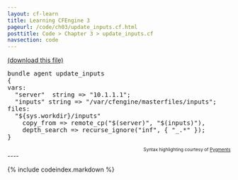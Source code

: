```yaml
---
layout: cf-learn
title: Learning CFEngine 3
pageurl: /code/ch03/update_inputs.cf.html
posttitle: Code > Chapter 3 > update_inputs.cf
navsection: code
---
```


[(download this file)](https://raw.github.com/zzamboni/cf-learn.info/master/src/ch03/update_inputs.cf)

<div class="highlight"><pre><span class="k">bundle</span> <span class="k">agent</span> <span class="nf">update_inputs</span>
<span class="p">{</span>
<span class="kd">vars</span><span class="p">:</span>
  <span class="p">&quot;</span><span class="nv">server</span><span class="p">&quot;</span>  <span class="kt">string</span> <span class="o">=&gt;</span> <span class="s">&quot;10.1.1.1&quot;</span><span class="p">;</span>
  <span class="p">&quot;</span><span class="nv">inputs</span><span class="p">&quot;</span> <span class="kt">string</span> <span class="o">=&gt;</span> <span class="s">&quot;/var/cfengine/masterfiles/inputs&quot;</span><span class="p">;</span>
<span class="kd">files</span><span class="p">:</span>
  <span class="s">&quot;</span><span class="si">${sys.workdir}</span><span class="s">/inputs&quot;</span>
    <span class="kr">copy_from</span> <span class="o">=&gt;</span> <span class="nf">remote_cp</span><span class="p">(</span><span class="s">&quot;</span><span class="si">$(server)</span><span class="s">&quot;</span><span class="p">,</span> <span class="s">&quot;</span><span class="si">$(inputs)</span><span class="s">&quot;</span><span class="p">),</span>
    <span class="kr">depth_search</span> <span class="o">=&gt;</span> <span class="nf">recurse_ignore</span><span class="p">(</span><span class="s">&quot;inf&quot;</span><span class="p">,</span> <span class="p">{</span> <span class="s">&quot;_.*&quot;</span> <span class="p">});</span>
<span class="p">}</span>
</pre></div>

<div align="right"><font size="-2">Syntax highlighting courtesy of <a href="http://blog.zzamboni.org/cfengine3-lexer-for-pygments">Pygments</a></font></div>
----

{% include codeindex.markdown %}
